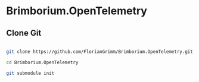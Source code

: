# Brimborium.OpenTelemetry

## Clone Git

```bash

git clone https://github.com/FlorianGrimm/Brimborium.OpenTelemetry.git

cd Brimborium.OpenTelemetry

git submodule init

```